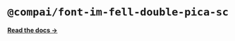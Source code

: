 # `@compai/font-im-fell-double-pica-sc`

[**Read the docs &rarr;**](https://components.ai/docs/typefaces/im-fell-double-pica-sc)

